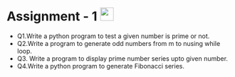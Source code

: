 # Assignment - 1 <img src="https://media2.giphy.com/media/2Zsyf93bPW8e0a2zhX/giphy.gif?cid=ecf05e47ie8pa745kabrukj8cjf0rl784s3nav1wzteon6vx&rid=giphy.gif&ct=s" width=30px>

- Q1.Write a python program to test a given number is prime or not.
- Q2.Write a program to generate odd numbers from m to nusing while loop.
- Q3. Write a program to display prime number series upto given number. 
- Q4.Write a python program to generate Fibonacci series.
